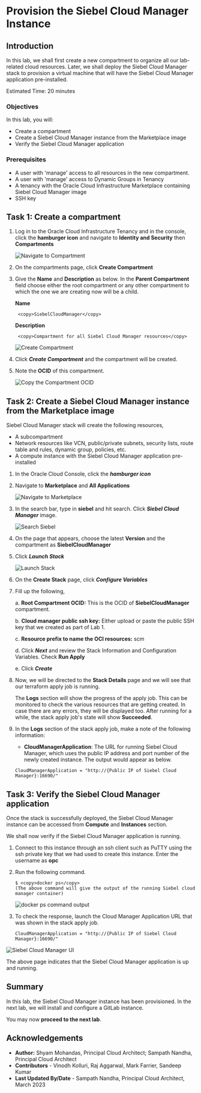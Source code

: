 # Provision the Siebel Cloud Manager Instance

## Introduction

In this lab, we shall first create a new compartment to organize all our lab-related cloud resources. Later, we shall deploy the Siebel Cloud Manager stack to provision a virtual machine that will have the Siebel Cloud Manager application pre-installed.

Estimated Time: 20 minutes

### Objectives

In this lab, you will:
*   Create a compartment
*   Create a Siebel Cloud Manager instance from the Marketplace image
*   Verify the Siebel Cloud Manager application

### Prerequisites

* A user with 'manage' access to all resources in the new compartment.
* A user with 'manage' access to Dynamic Groups in Tenancy
* A tenancy with the Oracle Cloud Infrastructure Marketplace containing Siebel Cloud Manager image
* SSH key

## Task 1: Create a compartment

1. Log in to the Oracle Cloud Infrastructure Tenancy and in the console, click the **hamburger icon** and navigate to **Identity and Security** then **Compartments**

   ![Navigate to Compartment](./images/navigate-compartment.png)

2. On the compartments page, click **Create Compartment**

3. Give the **Name** and **Description** as below. In the **Parent Compartment** field choose either the root compartment or any other compartment to which the one we are creating now will be a child.

    **Name**

        <copy>SiebelCloudManager</copy>

    **Description**

        <copy>Compartment for all Siebel Cloud Manager resources</copy>

   ![Create Compartment](./images/create-compartment.png)

4. Click ***Create Compartment*** and the compartment will be created.

5. Note the **OCID** of this compartment.

   ![Copy the Compartment OCID](./images/copy-the-ocid.png)

## Task 2: Create a Siebel Cloud Manager instance from the Marketplace image

Siebel Cloud Manager stack will create the following resources,

   - A subcompartment
   - Network resources like VCN, public/private subnets, security lists, route table and rules, dynamic group, policies, etc.
   - A compute instance with the Siebel Cloud Manager application pre-installed


1. In the Oracle Cloud Console, click the ***hamburger icon***

2. Navigate to **Marketplace** and **All Applications**

   ![Navigate to Marketplace](./images/navigate-marketplace.png)

3. In the search bar, type in **siebel** and hit search. Click ***Siebel Cloud Manager*** image.

   ![Search Siebel](./images/search-scm.png)

4. On the page that appears, choose the latest **Version** and the compartment as **SiebelCloudManager**

5. Click ***Launch Stack***

   ![Launch Stack](./images/launch-stack-Button.png)

6. On the **Create Stack** page, click ***Configure Variables***

7. Fill up the following,

    a. **Root Compartment OCID:** This is the OCID of **SiebelCloudManager** compartment.

    b. **Cloud manager public ssh key:** Either upload or paste the public SSH key that we created as part of Lab 1.

    c. **Resource prefix to name the OCI resources:** scm

    d. Click ***Next*** and review the Stack Information and Configuration Variables. Check **Run Apply**

    e. Click ***Create***

8. Now, we will be directed to the **Stack Details** page and we will see that our terraform apply job is running.

   The **Logs** section will show the progress of the apply job. This can be monitored to check the various resources that are getting created. In case there are any errors, they will be displayed too. After running for a while, the stack apply job's state will show **Succeeded**.

9. In the **Logs** section of the stack apply job, make a note of the following information:
   * **CloudManagerApplication**: The URL for running Siebel Cloud Manager, which uses the public IP address and port number of the newly created instance.
   The output would appear as below.
   ```
   CloudManagerApplication = "http://{Public IP of Siebel Cloud Manager}:16690/"
   ```

## Task 3: Verify the Siebel Cloud Manager application

Once the stack is successfully deployed, the Siebel Cloud Manager instance can be accessed from **Compute** and **Instances** section.

We shall now verify if the Siebel Cloud Manager application is running.

1. Connect to this instance through an ssh client such as PuTTY using the ssh private key that we had used to create this instance. Enter the username as **opc**

2. Run the following command.

   ```
   $ <copy>docker ps</copy>
   (The above command will give the output of the running Siebel cloud manager container)
   ```
   ![docker ps command output](./images/docker-ps.png)

3. To check the response, launch the Cloud Manager Application URL that was shown in the stack apply job.
   ```
   CloudManagerApplication = "http://{Public IP of Siebel Cloud Manager}:16690/"
   ```
![Siebel Cloud Manager UI](./images/scm-ui.png)

The above page indicates that the Siebel Cloud Manager application is up and running.

## Summary

In this lab, the Siebel Cloud Manager instance has been provisioned. In the next lab, we will install and configure a GitLab instance.

You may now **proceed to the next lab**.




## Acknowledgements

* **Author:** Shyam Mohandas, Principal Cloud Architect; Sampath Nandha, Principal Cloud Architect
* **Contributors** - Vinodh Kolluri, Raj Aggarwal, Mark Farrier, Sandeep Kumar
* **Last Updated By/Date** - Sampath Nandha, Principal Cloud Architect, March 2023